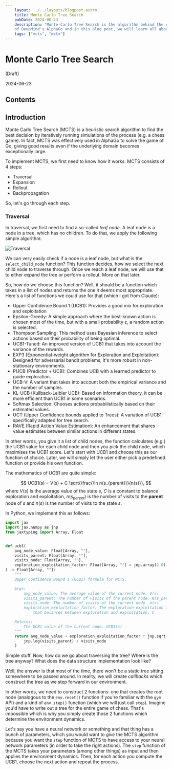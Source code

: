 ```yaml
---
    layout: ../../layouts/blogpost.astro
    title: Monte Carlo Tree Search
    pubDate: 2024-06-23
    description: "Monte-Carlo Tree Search is the algorithm behind the success
    of DeepMind's AlphaGo and in this blog post, we will learn all about it!"
    tags: ["mcts", "mctx"]
---
```


# Monte Carlo Tree Search

(Draft)

2024-06-23

## Contents

## Introduction

Monte Carlo Tree Search (MCTS) is a heuristic search algorithm to find the best decision by iteratively running simulations of the process (e.g. a chess game). In fact, MCTS was effectively used in AlphaGo to solve the game of Go, giving good results even if the underlying domain becomes exceptionally large.

To implement MCTS, we first need to know how it works. MCTS consists of 4 steps:

- Traversal
- Expansion
- Rollout
- Backpropagation

So, let's go through each step.

### Traversal

In traversal, we first need to find a so-called _leaf node_. A leaf node is a node in a tree, which has no children. To do that, we apply the following simple algorithm:


![Traversal](/posts/monte-carlo-tree-search/MCTS_Traversal.drawio.svg)

We can very easily check if a node is a leaf node, but what is the `select_child_node` function? This function decides, how we select the next child node to traverse through. Once we reach a leaf node, we will use that to either expand the tree or perform a rollout. More on that later.

So, how do we choose this function? Well, it should be a function which takes in a list of nodes and returns the one it deems most appropriate. Here's a list of functions we could use for that (which I got from Claude):

- Upper Confidence Bound 1 (UCB1):
  Provides a good mix for exploration and exploitation
- Epsilon-Greedy:
  A simple approach where the best-known action is chosen most of the time, but with a small probability ε, a random action is selected.
- Thompson Sampling:
  This method uses Bayesian inference to select actions based on their probability of being optimal.
- UCB1-Tuned:
  An improved version of UCB1 that takes into account the variance of the rewards.
- EXP3 (Exponential-weight algorithm for Exploration and Exploitation):
  Designed for adversarial bandit problems, it's more robust in non-stationary environments.
- PUCB (Predictor + UCB):
  Combines UCB with a learned predictor to guide exploration.
- UCB-V:
  A variant that takes into account both the empirical variance and the number of samples.
- KL-UCB (Kullback-Leibler UCB):
  Based on information theory, it can be more efficient than UCB1 in some scenarios.
- Softmax Selection:
  Chooses actions probabilistically based on their estimated values.
- UCT (Upper Confidence bounds applied to Trees):
  A variation of UCB1 specifically adapted for tree search.
- RAVE (Rapid Action Value Estimation):
  An enhancement that shares value estimates between similar actions in different states.

In other words, you give it a list of child nodes, the function calculates (e.g.) the UCB1 value for each child node and then you pick the child node, which maximises the UCB1 score. Let's start with UCB1 and choose this as our function of choice. Later, we will simply let the user either pick a predefined function or provide his own function.

The mathematics of UCB1 are quite simple:

$$
  UCB1(s) = V(s) + C \sqrt{\frac{\ln n(s_{parent})}{n(s)}},
$$
where $V(s)$ is the average value of the state $s$, $C$ is a constant to balance exploration and exploitation, $n(s_{parent})$ is the number of visits to the **parent** node of $s$ and $n(s)$ is the number of visits to the state $s$.

In Python, we implement this as follows:

```python
import jax
import jax.numpy as jnp
from jaxtyping import Array, Float


def ucb1(
    avg_node_value: Float[Array, ""],
    visits_parent: Float[Array, ""],
    visits_node: Float[Array, ""],
    exploration_exploitation_factor: Float[Array, ""] = jnp.array(2.0),
) -> Float[Array, ""]:
    """
    Upper Confidence Bound 1 (UCB1) formula for MCTS.

    Args:
        avg_node_value: The average value of the current node. V(s)
        visits_parent: The number of visits of the parent node. N(s_parent)
        visits_node: The number of visits of the current node. n(s)
        exploration_exploitation_factor: The exploration-exploitation factor
            that balances between exploration and exploitation. C

    Returns:
        The UCB1 value of the current node. UCB1(s)
    """
    return avg_node_value + exploration_exploitation_factor * jnp.sqrt(
        jnp.log(visits_parent) / visits_node
    )
```

Simple stuff. Now, how do we go about traversing the tree? Where is the tree anyway? What does the data structure implementation look like?

Well, the answer is that most of the time, there won't be a static tree sitting somewhere to be passed around. In reality, we will create *callbacks* which construct the tree as we step forward in our environment.

In other words, we need to construct 2 functions: one that creates the root node (analogous to the `env.reset()` function if you're familiar with the `gym` API) and a kind of `env.step()` function (which we will just call `step`). Imagine you'd have to write out a tree for the entire game of chess. That's impossible which is why you simply create those 2 functions which determine the environment dynamics.

Let's say you have a neural network or something and that thing has a bunch of parameters, which you would want to *give* the MCTS algorithm because you want the `step` function of MCTS to have access to your neural network parameters (in order to take the right actions). The `step` function of the MCTS takes your parameters (among other things) as input and then applies the environment dynamics. Then, for each action you compute the UCB1, choose the next action and repeat the process.
